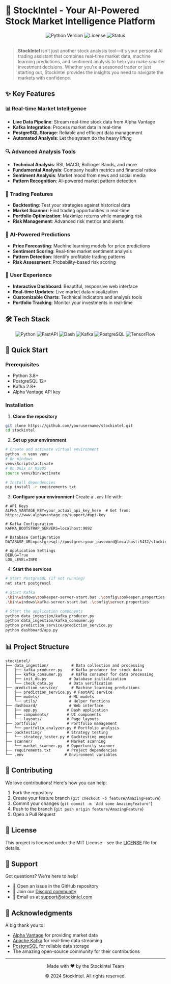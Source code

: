 # 🚀 StockIntel - Your AI-Powered Stock Market Intelligence Platform

<div align="center">
  <img src="https://img.shields.io/badge/Python-3.8+-blue.svg" alt="Python Version">
  <img src="https://img.shields.io/badge/License-MIT-green.svg" alt="License">
  <img src="https://img.shields.io/badge/Status-Active-brightgreen.svg" alt="Status">
</div>

<br>

> **StockIntel** isn't just another stock analysis tool—it's your personal AI trading assistant that combines real-time market data, machine learning predictions, and sentiment analysis to help you make smarter investment decisions. Whether you're a seasoned trader or just starting out, StockIntel provides the insights you need to navigate the markets with confidence.

## ✨ Key Features

### 📊 Real-time Market Intelligence
- **Live Data Pipeline**: Stream real-time stock data from Alpha Vantage
- **Kafka Integration**: Process market data in real-time
- **PostgreSQL Storage**: Reliable and efficient data management
- **Automated Analysis**: Let the system do the heavy lifting

### 🔍 Advanced Analysis Tools
- **Technical Analysis**: RSI, MACD, Bollinger Bands, and more
- **Fundamental Analysis**: Company health metrics and financial ratios
- **Sentiment Analysis**: Market mood from news and social media
- **Pattern Recognition**: AI-powered market pattern detection

### 💼 Trading Features
- **Backtesting**: Test your strategies against historical data
- **Market Scanner**: Find trading opportunities in real-time
- **Portfolio Optimization**: Maximize returns while managing risk
- **Risk Management**: Advanced risk metrics and alerts

### 🤖 AI-Powered Predictions
- **Price Forecasting**: Machine learning models for price predictions
- **Sentiment Scoring**: Real-time market sentiment analysis
- **Pattern Detection**: Identify profitable trading patterns
- **Risk Assessment**: Probability-based risk scoring

### 🎨 User Experience
- **Interactive Dashboard**: Beautiful, responsive web interface
- **Real-time Updates**: Live market data visualization
- **Customizable Charts**: Technical indicators and analysis tools
- **Portfolio Tracking**: Monitor your investments in real-time

## 🛠️ Tech Stack

<div align="center">
  <img src="https://img.shields.io/badge/Python-3.8+-blue?logo=python" alt="Python">
  <img src="https://img.shields.io/badge/FastAPI-0.68+-green?logo=fastapi" alt="FastAPI">
  <img src="https://img.shields.io/badge/Dash-2.0+-blue?logo=plotly" alt="Dash">
  <img src="https://img.shields.io/badge/Kafka-2.8+-black?logo=apache-kafka" alt="Kafka">
  <img src="https://img.shields.io/badge/PostgreSQL-12+-blue?logo=postgresql" alt="PostgreSQL">
  <img src="https://img.shields.io/badge/TensorFlow-2.5+-orange?logo=tensorflow" alt="TensorFlow">
</div>

## 🚀 Quick Start

### Prerequisites
- Python 3.8+
- PostgreSQL 12+
- Kafka 2.8+
- Alpha Vantage API key

### Installation

1. **Clone the repository**
```bash
git clone https://github.com/yourusername/stockintel.git
cd stockintel
```

2. **Set up your environment**
```bash
# Create and activate virtual environment
python -m venv venv
# On Windows
venv\Scripts\activate
# On Unix or MacOS
source venv/bin/activate

# Install dependencies
pip install -r requirements.txt
```

3. **Configure your environment**
Create a `.env` file with:
```env
# API Keys
ALPHA_VANTAGE_KEY=your_actual_api_key_here  # Get from: https://www.alphavantage.co/support/#api-key

# Kafka Configuration
KAFKA_BOOTSTRAP_SERVERS=localhost:9092

# Database Configuration
DATABASE_URL=postgresql://postgres:your_password@localhost:5432/stockintel

# Application Settings
DEBUG=True
LOG_LEVEL=INFO
```

4. **Start the services**
```bash
# Start PostgreSQL (if not running)
net start postgresql

# Start Kafka
.\bin\windows\zookeeper-server-start.bat .\config\zookeeper.properties
.\bin\windows\kafka-server-start.bat .\config\server.properties

# Start the application components
python data_ingestion/kafka_producer.py
python data_ingestion/kafka_consumer.py
python prediction_service/prediction_service.py
python dashboard/app.py
```

## 📊 Project Structure

```
stockintel/
├── data_ingestion/          # Data collection and processing
│   ├── kafka_producer.py    # Kafka producer for stock data
│   ├── kafka_consumer.py    # Kafka consumer for data processing
│   ├── init_db.py          # Database initialization
│   └── check_data.py       # Data verification
├── prediction_service/      # Machine learning predictions
│   ├── prediction_service.py # FastAPI service
│   ├── models/             # ML models
│   └── utils/              # Helper functions
├── dashboard/              # Web interface
│   ├── app.py             # Dash application
│   ├── components/        # UI components
│   └── layouts/           # Page layouts
├── portfolio/             # Portfolio management
│   └── portfolio_analyzer.py # Portfolio analysis
├── backtesting/           # Strategy testing
│   └── strategy_tester.py # Backtesting engine
├── scanner/               # Market scanning
│   └── market_scanner.py  # Opportunity scanner
├── requirements.txt       # Project dependencies
└── .env                  # Environment variables
```

## 🤝 Contributing

We love contributions! Here's how you can help:

1. Fork the repository
2. Create your feature branch (`git checkout -b feature/AmazingFeature`)
3. Commit your changes (`git commit -m 'Add some AmazingFeature'`)
4. Push to the branch (`git push origin feature/AmazingFeature`)
5. Open a Pull Request

## 📜 License

This project is licensed under the MIT License - see the [LICENSE](LICENSE) file for details.

## 💬 Support

Got questions? We're here to help!
- 🐛 Open an issue in the GitHub repository
- 💭 Join our [Discord community](https://discord.gg/your-discord-link)
- 📧 Email us at support@stockintel.com

## 🙏 Acknowledgments

A big thank you to:
- [Alpha Vantage](https://www.alphavantage.co/) for providing market data
- [Apache Kafka](https://kafka.apache.org/) for real-time data streaming
- [PostgreSQL](https://www.postgresql.org/) for reliable data storage
- The amazing open-source community for their contributions

---

<div align="center">
  <p>Made with ❤️ by the StockIntel Team</p>
  <p>© 2024 StockIntel. All rights reserved.</p>
</div>

